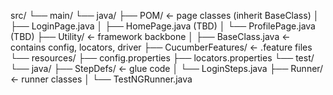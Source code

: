 src/
 └── main/
     └── java/
         ├── POM/                ← page classes (inherit BaseClass)
         │    ├── LoginPage.java
         │    ├── HomePage.java (TBD)
         │    └── ProfilePage.java (TBD)
         ├── Utility/            ← framework backbone
         │    ├── BaseClass.java         ← contains config, locators, driver
         ├── CucumberFeatures/   ← .feature files
     └── resources/
         ├── config.properties
         ├── locators.properties
 └── test/
     └── java/
         ├── StepDefs/           ← glue code
         │    └── LoginSteps.java
         ├── Runner/            ← runner classes
         │    └── TestNGRunner.java
